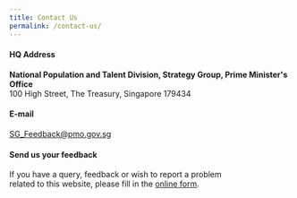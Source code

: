 ```yaml
---
title: Contact Us
permalink: /contact-us/
---
```


#### HQ Address ####

**National Population and Talent Division, Strategy Group, Prime Minister's Office**  
100 High Street, The Treasury, Singapore 179434

#### E-mail ####
[<a href="mailto:SG_Feedback@pmo.gov.sg" target="_blank">SG_Feedback@pmo.gov.sg</a>](mailto:SG_Feedback@pmo.gov.sg)

#### Send us your feedback ####  
If you have a query, feedback or wish to report a problem<br>
related to this website, please fill in the [<a href="https://form.gov.sg/61af318eaa0a7000134a9a86" target="_blank">online form</a>](https://form.gov.sg/61af318eaa0a7000134a9a86).


